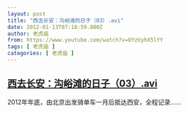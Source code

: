```yaml
---
layout: post
title: "西去长安：沟峪滩的日子（03）.avi"
date: 2012-01-13T07:18:59.000Z
author: 老虎庙
from: https://www.youtube.com/watch?v=OYzUyhX5lYY
tags: [ 老虎庙 ]
categories: [ 老虎庙 ]
---
```

<!--1326439139000-->
[西去长安：沟峪滩的日子（03）.avi](https://www.youtube.com/watch?v=OYzUyhX5lYY)
------

<div>
2012年年底，由北京出发骑单车一月后抵达西安，全程记录......
</div>
